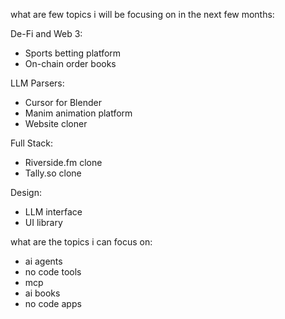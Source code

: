 what are few topics i will be focusing on in the next few months:

De-Fi and Web 3:

  * Sports betting platform
  * On-chain order books


LLM Parsers:

  * Cursor for Blender 
  * Manim animation platform 
  * Website cloner 


Full Stack:

  * Riverside.fm clone 
  * Tally.so clone 

Design:

  * LLM interface  
  * UI library


what are the topics i can focus on:
* ai agents
* no code tools
* mcp 
* ai books
* no code apps
